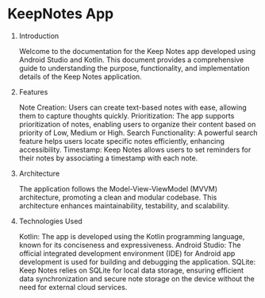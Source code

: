 # KeepNotes App

1. Introduction

   Welcome to the documentation for the Keep Notes app developed using Android Studio and Kotlin. This document provides a comprehensive guide to understanding the purpose, functionality, and implementation details of the Keep Notes application.

3. Features

   Note Creation: Users can create text-based notes with ease, allowing them to capture thoughts quickly.
Prioritization: The app supports prioritization of notes, enabling users to organize their content based on priority of Low, Medium or High.
    Search Functionality: A powerful search feature helps users locate specific notes efficiently, enhancing accessibility.
Timestamp: Keep Notes allows users to set reminders for their notes by associating a timestamp with each note.

4. Architecture

    The application follows the Model-View-ViewModel (MVVM) architecture, promoting a clean and modular codebase. This architecture enhances maintainability, testability, and scalability.

6. Technologies Used

   Kotlin: The app is developed using the Kotlin programming language, known for its conciseness and expressiveness.
    Android Studio: The official integrated development environment (IDE) for Android app development is used for building and debugging the application.
    SQLite: Keep Notes relies on SQLite for local data storage, ensuring efficient data synchronization and secure note storage on the device without the need for external cloud services.

